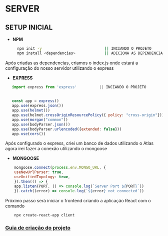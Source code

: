 # SERVER

## SETUP INICIAL

- **NPM** 
  
  ```bash
    npm init -y                            || INCIANDO O PROJETO
    mpm install <dependencies>             || ADICIONA AS DEPENDENCIAS DO PROJETO  
  ```

Após criadas as dependencias, criamos o index.js onde estará a configuração do nosso servidor utilizando o express


- **EXPRESS**


 ```javascript
    import express from 'express'          || INCIANDO O PROJETO
    
    
    const app = express()
    app.use(express.json())
    app.use(helmet())
    app.use(helmet.crossOriginResourcePolicy({ policy: "cross-origin"}))
    app.use(morgan("common"))
    app.use(bodyParser.json())
    app.use(bodyParser.urlencoded({extended: false}))
    app.use(cors())
  ```

Após configurado o express, criei um banco de dados utilizando o Atlas agora irei fazer a conexão utilizando o mongoose

- **MONGOOSE** 

```javascript
    mongoose.connect(process.env.MONGO_URL, {
    useNewUrlParser: true,
    useUnifiedTopology: true,
    }).then(() => {
    app.listen(PORT, () => console.log(`Server Port ${PORT}`))
    }).catch((error) => console.log(`${error} not connected`))
```

Próximo passo será iniciar o frontend criando a aplicação React com o comando 
```bash
    npx create-react-app client
 ```

 ###  [Guia de criação do projeto](../client/README.MD)

